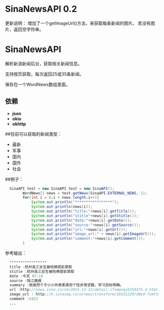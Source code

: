 # SinaNewsAPI 0.2
更新说明：
增加了一个getImageUrl()方法，来获取每条新闻的图片。
若没有图片，返回空字符串。
# SinaNewsAPI
解析新浪新闻后台，获取相关新闻信息。

支持按页获取，每次返回25或35条新闻。

保存在一个WordNews数组里面。

## 依赖

* **json**  
* **okio**  
* **okhttp**

##目前可以获取的新闻类型： <br>
 * 最新
 * 军事
 * 国内
 * 国外
 * 社会
 
##例子：
```java
  SinaAPI test = new SinaAPI test = new SinaAPI();
 		WordNews[] news = test.getNews(SinaAPI.EXTERNAL_NEWS, 1);
 		for(int i = 0;i < news.length;i++){
 			System.out.println("*****************");
 			System.out.println(news[i]);
 			System.out.println("title:"+news[i].getTitle());
			System.out.println("stitle"+news[i].getStitle());
			System.out.println("date:"+news[i].getDate());
 			System.out.println("source:"+news[i].getSource());
 			System.out.println("url:"+news[i].getUrl());
 			System.out.println("image_url:" + news[i].getImageUrl());
 			System.out.println("comment:"+news[i].getComment());
 		}
 ```
 参考输出：
```java
  *****************
  title :杭州高三女生被哈佛提前录取
  stitle :杭州高三女生被哈佛提前录取
  date :今天 07:19
  source :钱江晚报
  summary :她虽然个子小小外表柔美但个性非常坚毅，学习目标明确。
  url :http://news.sina.cn/sh/2015-12-12/detail-ifxmpnqi6359375.d.html
  image_url : http://k.sinaimg.cn/n/news/transform/20151220/zWyd-fxmttcn5008302.jpg/w120h90l50t1a7e.jpg
  comment :5423
  ...
```
